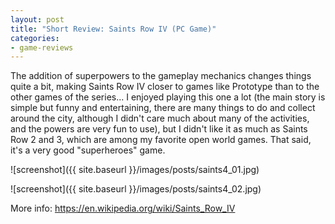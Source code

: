 ```yaml
---
layout: post
title: "Short Review: Saints Row IV (PC Game)"
categories:
- game-reviews
---
```


<p>The addition of superpowers to the gameplay mechanics changes things quite a bit, making Saints Row IV closer to games like Prototype than to the other games of the series...  I enjoyed playing this one a lot (the main story is simple but funny and entertaining, there are many things to do and collect around the city, although I didn't care much about many of the activities, and the powers are very fun to use), but I didn't like it as much as Saints Row 2 and 3, which are among my favorite open world games. That said, it's a very good "superheroes" game.</p>


![screenshot]({{ site.baseurl }}/images/posts/saints4_01.jpg)


![screenshot]({{ site.baseurl }}/images/posts/saints4_02.jpg)


<p>More info: <a href="https://en.wikipedia.org/wiki/Saints_Row_IV">https://en.wikipedia.org/wiki/Saints_Row_IV</a></p>
